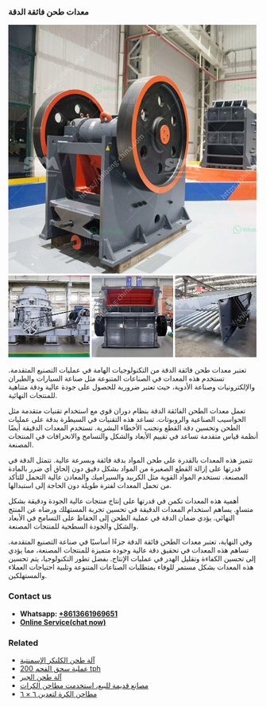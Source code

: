 <h3>معدات طحن فائقة الدقة</h3><img src='1701854246.jpg' alt=''><p>تعتبر معدات طحن فائقة الدقة من التكنولوجيات الهامة في عمليات التصنيع المتقدمة. تستخدم هذه المعدات في الصناعات المتنوعة مثل صناعة السيارات والطيران والإلكترونيات وصناعة الأدوية، حيث تعتبر ضرورية للحصول على جودة عالية ودقة متناهية للمنتجات النهائية. </p><p>تعمل معدات الطحن الفائقة الدقة بنظام دوران قوي مع استخدام تقنيات متقدمة مثل الحواسيب الصناعية والروبوتات. تساعد هذه التقنيات في السيطرة بدقة على عمليات الطحن وتحسين دقة القطع وتجنب الأخطاء البشرية. تستخدم المعدات الدقيقة أيضًا أنظمة قياس متقدمة تساعد في تقييم الأبعاد والشكل والتسامح والانحرافات في المنتجات المصنعة.</p><p>تتميز هذه المعدات بالقدرة على طحن المواد بدقة فائقة وبسرعة عالية. تتمثل الدقة في قدرتها على إزالة القطع الصغيرة من المواد بشكل دقيق دون إلحاق أي ضرر بالمادة المصنعة. تستخدم المواد القوية مثل الكربيد والسيراميك والمعادن عالية التحمل للتأكد من تحمل المعدات لفترة طويلة دون الحاجة إلى استبدالها.</p><p>أهمية هذه المعدات تكمن في قدرتها على إنتاج منتجات عالية الجودة ودقيقة بشكل متساوٍ. يساهم استخدام المعدات الدقيقة في تحسين تجربة المستهلك ورضاه عن المنتج النهائي. يؤدي ضمان الدقة في عملية الطحن إلى الحفاظ على التسامح في الأبعاد والشكل والجودة السطحية للمنتجات المصنعة.</p><p>وفي النهاية، تعتبر معدات الطحن فائقة الدقة جزءًا أساسيًا في صناعة التصنيع المتقدمة. تساهم هذه المعدات في تحقيق دقة عالية وجودة متميزة للمنتجات المصنعة، مما يؤدي إلى تحسين الكفاءة وتقليل الهدر في عمليات الإنتاج. بفضل تطور التكنولوجيا، يتم تحسين هذه المعدات بشكل مستمر للوفاء بمتطلبات الصناعات المتنوعة وتلبية احتياجات العملاء والمستهلكين.</p><h3>Contact us</h3><ul><li><strong>Whatsapp:&nbsp;<a href="https://wa.me/8613661969651">+8613661969651</a></strong></li><li><a href="https://swt.shibang-china.com/?git&amp;zhl&amp;معدات طحن فائقة الدقة"><strong>Online Service(chat now)</strong></a></li></ul><h3>Related</h3><ul><li><a href='آلة طحن الكلنكر الإسمنتية.md'>آلة طحن الكلنكر الإسمنتية</a></li><li><a href='عملية سحق الفحم 200 tph.md'>عملية سحق الفحم 200 tph</a></li><li><a href='آلة طحن الجير.md'>آلة طحن الجير</a></li><li><a href='مصانع قديمة للبيع، استخدمت مطاحن الكرات.md'>مصانع قديمة للبيع، استخدمت مطاحن الكرات</a></li><li><a href='مطاحن الكرة لتعدين ٦ × ٦.md'>مطاحن الكرة لتعدين ٦ × ٦</a></li></ul>